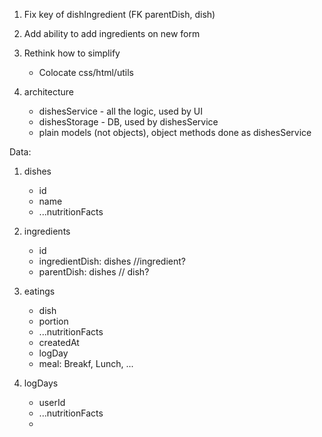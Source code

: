 1) Fix key of dishIngredient (FK parentDish, dish)
   
3) Add ability to add ingredients on new form

4) Rethink how to simplify 
   - Colocate css/html/utils

5) architecture
   - dishesService - all the logic, used by UI
   - dishesStorage - DB, used by dishesService
   - plain models (not objects), object methods done as dishesService



Data:

1) dishes
   - id
   - name
   - ...nutritionFacts

2) ingredients
   - id
   - ingredientDish: dishes //ingredient?
   - parentDish: dishes // dish?
   
3) eatings
    - dish
    - portion
    - ...nutritionFacts
    - createdAt
    - logDay
    - meal: Breakf, Lunch, ...

4) logDays
   - userId
   - ...nutritionFacts
   - 
